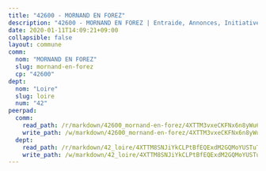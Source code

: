 ```yaml
---
title: "42600 - MORNAND EN FOREZ"
description: "42600 - MORNAND EN FOREZ | Entraide, Annonces, Initiatives"
date: 2020-01-11T14:09:21+09:00
collapsible: false
layout: commune
comm:
  nom: "MORNAND EN FOREZ"
  slug: mornand-en-forez
  cp: "42600"
dept:
  nom: "Loire"
  slug: loire
  num: "42"
peerpad:
  comm:
    read_path: /r/markdown/42600_mornand-en-forez/4XTTM3vxeCKFNx6n8yWu6BfEj2EHvNw2LJVbMrdvkMWpK9iMt
    write_path: /w/markdown/42600_mornand-en-forez/4XTTM3vxeCKFNx6n8yWu6BfEj2EHvNw2LJVbMrdvkMWpK9iMt-K3TgUw3nfUc7Mzumgftq67hiDj66jtk3mL9joaLa37LqoPBob8tGkgQuGz9Nkh9wfWKLGHWNrope6jni8W1FqrzEPRLA7GbBkxrgDiA1Zej3KUqbh19exBU1FBfonEa4uphK7pzi
  dept:
    read_path: /r/markdown/42_loire/4XTTM8SNJiYkCLPtBfEQExdM2GQMoYUSTuTytLrQfQVaaYJeW
    write_path: /w/markdown/42_loire/4XTTM8SNJiYkCLPtBfEQExdM2GQMoYUSTuTytLrQfQVaaYJeW-K3TgUi5YJecchkttgL3M6Pu99u8hH2akRrHDb4XXZXATCvGiyzrNbe23fQbzNYiKWDR2re6vQN4Gxv5BQ2dayjGg1AqxtpHRtgi6cm74UeqjVtXM2ZJFa6mvBKTRc4s3X6tJYycN
---
```



